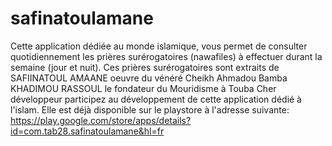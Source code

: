# safinatoulamane
Cette application dédiée au monde islamique, vous permet de consulter quotidiennement les 
prières surérogatoires (nawafiles) à effectuer durant la semaine (jour et nuit). 
Ces prières surérogatoires sont extraits de SAFIINATOUL AMAANE 
oeuvre du vénéré Cheikh Ahmadou Bamba KHADIMOU RASSOUL le fondateur du Mouridisme à Touba
Cher développeur participez au développement de cette application dédié à l'islam. Elle est déjà disponible sur le playstore à l'adresse suivante: 
https://play.google.com/store/apps/details?id=com.tab28.safinatoulamane&hl=fr
